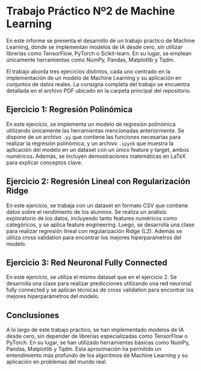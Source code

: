 # Trabajo Práctico Nº2 de Machine Learning

En este informe se presenta el desarrollo de un trabajo práctico de Machine Learning, donde se implementan modelos de IA desde cero, sin utilizar librerías como TensorFlow, PyTorch o Scikit-learn. En su lugar, se emplean únicamente herramientas como NumPy, Pandas, Matplotlib y Tqdm.

El trabajo aborda tres ejercicios distintos, cada uno centrado en la implementación de un modelo de Machine Learning y su aplicación en conjuntos de datos reales. La consigna completa del trabajo se encuentra detallada en el archivo PDF ubicado en la carpeta principal del repositorio.

## Ejercicio 1: Regresión Polinómica

En este ejercicio, se implementa un modelo de regresión polinómica utilizando únicamente las herramientas mencionadas anteriormente. Se dispone de un archivo `.py` que contiene las funciones necesarias para realizar la regresión polinómica, y un archivo `.ipynb` que muestra la aplicación del modelo en un dataset con un único feature y target, ambos numéricos. Además, se incluyen demostraciones matemáticas en LaTeX para explicar conceptos clave.

## Ejercicio 2: Regresión Lineal con Regularización Ridge

En este ejercicio, se trabaja con un dataset en formato CSV que contiene datos sobre el rendimiento de los alumnos. Se realiza un análisis exploratorio de los datos, incluyendo tanto features numéricos como categóricos, y se aplica feature engineering. Luego, se desarrolla una clase para realizar regresión lineal con regularización Ridge (L2). Además se utiliza cross validation para encontrar los mejores hiperparámetros del modelo.

## Ejercicio 3: Red Neuronal Fully Connected

En este ejercicio, se utiliza el mismo dataset que en el ejercicio 2. Se desarrolla una clase para realizar predicciones utilizando una red neuronal fully connected y se aplican técnicas de cross validation para encontrar los mejores hiperparámetros del modelo.

## Conclusiones

A lo largo de este trabajo práctico, se han implementado modelos de IA desde cero, sin depender de librerías especializadas como TensorFlow o PyTorch. En su lugar, se han utilizado herramientas básicas como NumPy, Pandas, Matplotlib y Tqdm. Esta aproximación ha permitido un entendimiento más profundo de los algoritmos de Machine Learning y su aplicación en problemas del mundo real.
